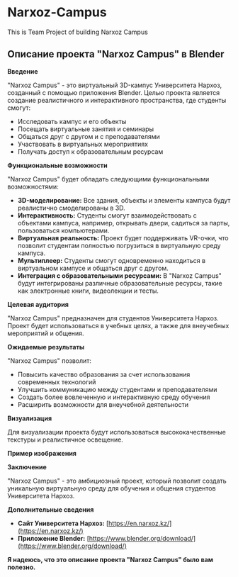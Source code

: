 # Narxoz-Campus
This is Team Project of building Narxoz Campus
## Описание проекта "Narxoz Campus" в Blender

**Введение**

"Narxoz Campus" - это виртуальный 3D-кампус Университета Нархоз, созданный с помощью приложения Blender. Целью проекта является создание реалистичного и интерактивного пространства, где студенты смогут:

* Исследовать кампус и его объекты
* Посещать виртуальные занятия и семинары
* Общаться друг с другом и с преподавателями
* Участвовать в виртуальных мероприятиях
* Получать доступ к образовательным ресурсам

**Функциональные возможности**

"Narxoz Campus" будет обладать следующими функциональными возможностями:

* **3D-моделирование:** Все здания, объекты и элементы кампуса будут реалистично смоделированы в 3D.
* **Интерактивность:** Студенты смогут взаимодействовать с объектами кампуса, например, открывать двери, садиться за парты, пользоваться компьютерами.
* **Виртуальная реальность:** Проект будет поддерживать VR-очки, что позволит студентам полностью погрузиться в виртуальную среду кампуса.
* **Мультиплеер:** Студенты смогут одновременно находиться в виртуальном кампусе и общаться друг с другом.
* **Интеграция с образовательными ресурсами:** В "Narxoz Campus" будут интегрированы различные образовательные ресурсы, такие как электронные книги, видеолекции и тесты.

**Целевая аудитория**

"Narxoz Campus" предназначен для студентов Университета Нархоз. Проект будет использоваться в учебных целях, а также для внеучебных мероприятий и общения.

**Ожидаемые результаты**

"Narxoz Campus" позволит:

* Повысить качество образования за счет использования современных технологий
* Улучшить коммуникацию между студентами и преподавателями
* Создать более вовлеченную и интерактивную среду обучения
* Расширить возможности для внеучебной деятельности

**Визуализация**

Для визуализации проекта будут использоваться высококачественные текстуры и реалистичное освещение. 

**Пример изображения**



**Заключение**

"Narxoz Campus" - это амбициозный проект, который позволит создать уникальную виртуальную среду для обучения и общения студентов Университета Нархоз.

**Дополнительные сведения**

* **Сайт Университета Нархоз:** [https://en.narxoz.kz/](https://en.narxoz.kz/)
* **Приложение Blender:** [https://www.blender.org/download/](https://www.blender.org/download/)

**Я надеюсь, что это описание проекта "Narxoz Campus" было вам полезно.**
